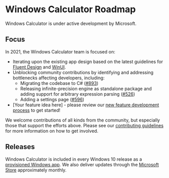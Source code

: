 # Windows Calculator Roadmap

Windows Calculator is under active development by Microsoft.

## Focus

In 2021, the Windows Calculator team is focused on:
* Iterating upon the existing app design based on the latest guidelines for [Fluent Design](https://developer.microsoft.com/en-us/windows/apps/design) and [WinUI](https://github.com/microsoft/microsoft-ui-xaml).
* Unblocking community contributions by identifying and addressing bottlenecks affecting developers, including:
  * Migrating the codebase to C# ([#893](https://github.com/microsoft/calculator/issues/893))
  * Releasing infinite-precision engine as standalone package and adding support for arbitrary expression parsing ([#526](https://github.com/microsoft/calculator/issues/526))
  * Adding a settings page ([#596](https://github.com/microsoft/calculator/issues/596))
* [Your feature idea here] - please review our [new feature development process](https://github.com/Microsoft/calculator/blob/master/docs/NewFeatureProcess.md) to get started!

We welcome contributions of all kinds from the community, but especially those that support the efforts above. Please see our [contributing guidelines](https://github.com/Microsoft/calculator/blob/master/CONTRIBUTING.md) for more information on how to get involved.

## Releases

Windows Calculator is included in every Windows 10 release as a [provisioned Windows app](https://docs.microsoft.com/en-us/windows/application-management/apps-in-windows-10#provisioned-windows-apps). We also deliver updates through the [Microsoft Store](https://www.microsoft.com/store/productId/9WZDNCRFHVN5) approximately monthly.
